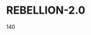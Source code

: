 # REBELLION-2.0                                                                                                          

140
